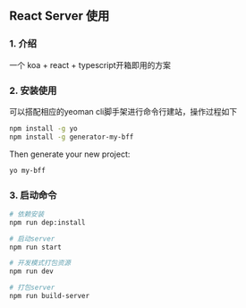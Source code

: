 ## React Server 使用

### 1. 介绍

一个 koa + react + typescript开箱即用的方案

### 2. 安装使用

可以搭配相应的yeoman cli脚手架进行命令行建站，操作过程如下

```bash
npm install -g yo
npm install -g generator-my-bff
```

Then generate your new project:

```bash
yo my-bff
```       


### 3. 启动命令

```bash
# 依赖安装
npm run dep:install

# 启动server
npm run start

# 开发模式打包资源
npm run dev

# 打包server
npm run build-server

```